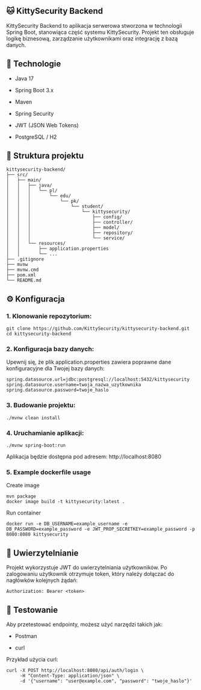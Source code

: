 ## 🐱 KittySecurity Backend
KittySecurity Backend to aplikacja serwerowa stworzona w technologii Spring Boot, stanowiąca część systemu KittySecurity. Projekt ten obsługuje logikę biznesową, zarządzanie użytkownikami oraz integrację z bazą danych.

## 🚀 Technologie
- Java 17

- Spring Boot 3.x

- Maven

- Spring Security

- JWT (JSON Web Tokens)

- PostgreSQL / H2

## 📁 Struktura projektu
```
kittysecurity-backend/
├── src/
│   ├── main/
│   │   ├── java/
│   │   │   └── pl/
│   │   │       └── edu/
│   │   │           └── pk/
│   │   │               └── student/
│   │   │                   └── kittysecurity/
│   │   │                       ├── config/
│   │   │                       ├── controller/
│   │   │                       ├── model/
│   │   │                       ├── repository/
│   │   │                       └── service/
│   │   └── resources/
│   │       ├── application.properties
│   │       └── ...
├── .gitignore
├── mvnw
├── mvnw.cmd
├── pom.xml
└── README.md                           
```
## ⚙️ Konfiguracja
### 1. Klonowanie repozytorium:
```
git clone https://github.com/KittySecurity/kittysecurity-backend.git
cd kittysecurity-backend
```
### 2. Konfiguracja bazy danych:

Upewnij się, że plik application.properties zawiera poprawne dane konfiguracyjne dla Twojej bazy danych:
```
spring.datasource.url=jdbc:postgresql://localhost:5432/kittysecurity
spring.datasource.username=twoja_nazwa_uzytkownika
spring.datasource.password=twoje_haslo
```
### 3. Budowanie projektu:
```
./mvnw clean install
```
### 4. Uruchamianie aplikacji:
```
./mvnw spring-boot:run
```
Aplikacja będzie dostępna pod adresem: http://localhost:8080

### 5. Example dockerfile usage
Create image
```
mvn package
docker image build -t kittysecurity:latest .
```
Run container
```
docker run -e DB_USERNAME=example_username -e DB_PASSWORD=example_password -e JWT_PROP_SECRETKEY=example_password -p 8080:8080 kittysecurity
```

## 🔐 Uwierzytelnianie
Projekt wykorzystuje JWT do uwierzytelniania użytkowników. Po zalogowaniu użytkownik otrzymuje token, który należy dołączać do nagłówków kolejnych żądań:
```
Authorization: Bearer <token>
```
## 🧪 Testowanie
Aby przetestować endpointy, możesz użyć narzędzi takich jak:

- Postman

- curl

Przykład użycia curl:
```
curl -X POST http://localhost:8080/api/auth/login \
     -H "Content-Type: application/json" \
     -d '{"username": "user@example.com", "password": "twoje_haslo"}'
```
